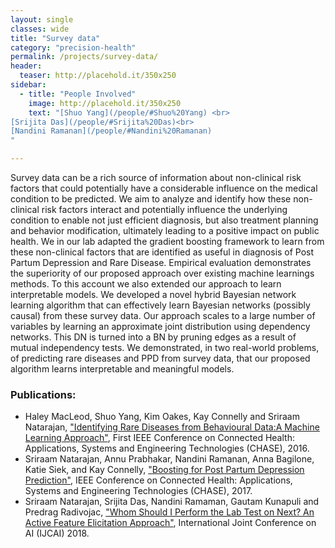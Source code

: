 ```yaml
---
layout: single
classes: wide
title: "Survey data"
category: "precision-health"
permalink: /projects/survey-data/
header:
  teaser: http://placehold.it/350x250
sidebar:
  - title: "People Involved"
    image: http://placehold.it/350x250
    text: "[Shuo Yang](/people/#Shuo%20Yang) <br>
[Srijita Das](/people/#Srijita%20Das)<br>
[Nandini Ramanan](/people/#Nandini%20Ramanan)
"

---
```



Survey data can be a rich source of information about non-clinical risk factors that could potentially have a considerable influence on the medical condition to be predicted. We aim to analyze and identify how these non-clinical risk factors interact and potentially influence the underlying condition to enable not just efficient diagnosis, but also treatment planning and behavior modification, ultimately leading to a positive impact on public health. We in our lab adapted the gradient boosting framework to learn from these non-clinical factors that are identified as useful in diagnosis of Post Partum Depression and Rare Disease. Empirical evaluation demonstrates the superiority of our proposed approach over existing machine learnings methods. To this account we also extended our approach to learn interpretable models. We developed a novel hybrid Bayesian network learning algorithm that can effectively learn Bayesian networks (possibly causal) from these survey data. Our approach scales to a large number of variables by learning an approximate joint distribution using dependency networks. This DN is turned into a BN by pruning edges as a result of mutual independency tests. We demonstrated, in two real-world problems, of predicting rare diseases and PPD from survey data, that our proposed algorithm learns interpretable and meaningful models.

### Publications:

* Haley MacLeod, Shuo Yang, Kim Oakes, Kay Connelly and Sriraam Natarajan, ["Identifying Rare Diseases from Behavioural Data:A Machine Learning Approach"](http://utdallas.edu/~sxn177430/Papers/chase-machinelearning.pdf), First IEEE Conference on Connected Health: Applications, Systems and Engineering Technologies (CHASE), 2016.
* Sriraam Natarajan, Annu Prabhakar, Nandini Ramanan, Anna Bagilone, Katie Siek, and Kay Connelly, ["Boosting for Post Partum Depression Prediction"](http://utdallas.edu/~sxn177430/Papers/PPDCHASE17.pdf), IEEE Conference on Connected Health: Applications, Systems and Engineering Technologies (CHASE), 2017.
* Sriraam Natarajan, Srijita Das, Nandini Ramaman, Gautam Kunapuli and Predrag Radivojac, ["Whom Should I Perform the Lab Test on Next? An Active Feature Elicitation Approach"](http://utdallas.edu/~sxn177430/Papers/AFE_IJCAI18.pdf), International Joint Conference on AI (IJCAI) 2018.
